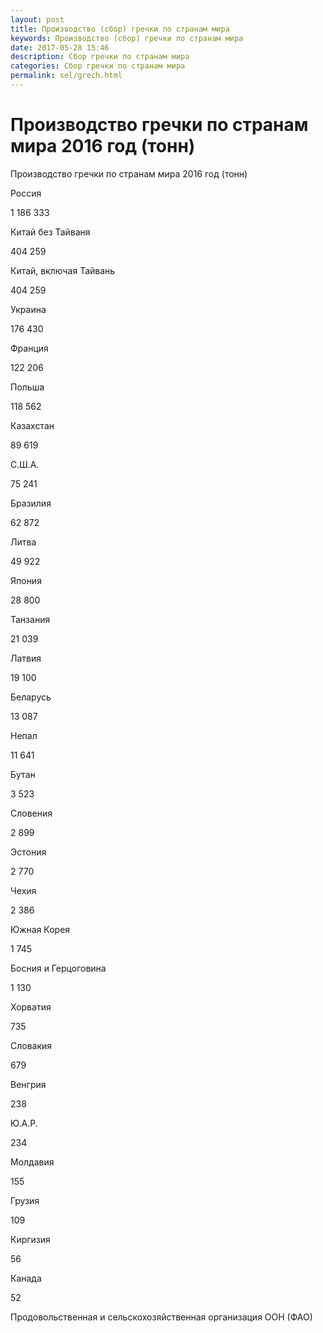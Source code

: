 ```yaml
---
layout: post
title: Производство (сбор) гречки по странам мира 
keywords: Производство (сбор) гречки по странам мира
date: 2017-05-28 15:46
description: Сбор гречки по странам мира
categories: Сбор гречки по странам мира
permalink: sel/grech.html
---
```


# Производство гречки по странам мира 2016 год (тонн)




Производство гречки по странам мира 2016 год (тонн)









Россия


1 186 333






Китай без Тайваня


404 259






Китай, включая Тайвань


404 259






Украина


176 430






Франция


122 206






Польша


118 562






Казахстан


89 619






С.Ш.А.


75 241






Бразилия


62 872






Литва


49 922






Япония


28 800






Танзания


21 039






Латвия


19 100






Беларусь


13 087






Непал


11 641






Бутан


3 523






Словения


2 899






Эстония


2 770






Чехия


2 386






Южная Корея


1 745






Босния и Герцоговина


1 130






Хорватия


735






Словакия


679






Венгрия


238






Ю.А.Р.


234






Молдавия


155






Грузия


109






Киргизия


56






Канада


52








Продовольственная и сельскохозяйственная организация ООН (ФАО) 


			
